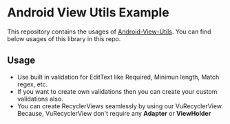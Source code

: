 # Android View Utils Example

This repository contains the usages of <a href="https://github.com/SamarthThesiya/android-view-utils">Android-View-Utils</a>. You can find below usages of this library in this repo.

## Usage
* Use built in validation for EditText like Required, Minimun length, Match regex, etc.
* If you want to create own validations then you can create your custom validations also.
* You can create RecyclerViews seamlessly by using our VuRecyclerView. Because, VuRecyclerView don't require any **Adapter** or **ViewHolder**
 

